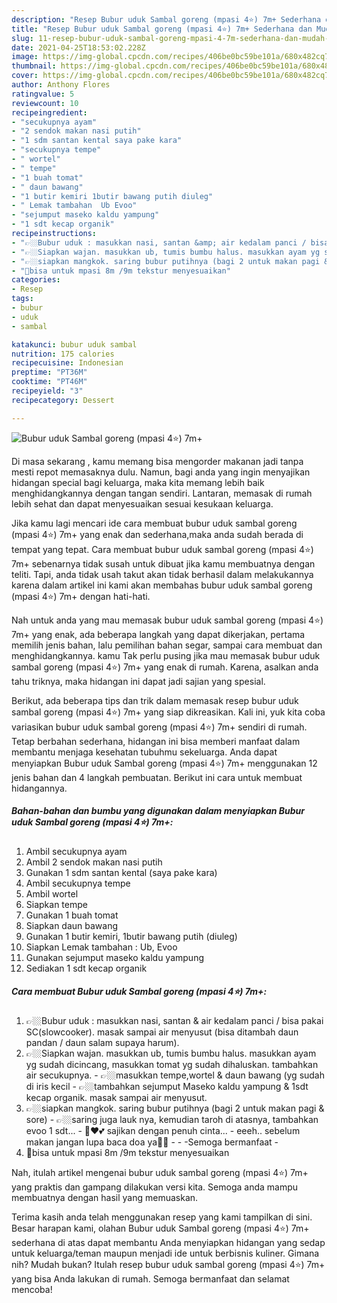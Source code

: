 ```yaml
---
description: "Resep Bubur uduk Sambal goreng (mpasi 4⭐) 7m+ Sederhana dan Mudah Dibuat"
title: "Resep Bubur uduk Sambal goreng (mpasi 4⭐) 7m+ Sederhana dan Mudah Dibuat"
slug: 11-resep-bubur-uduk-sambal-goreng-mpasi-4-7m-sederhana-dan-mudah-dibuat
date: 2021-04-25T18:53:02.228Z
image: https://img-global.cpcdn.com/recipes/406be0bc59be101a/680x482cq70/bubur-uduk-sambal-goreng-mpasi-4⭐-7m-foto-resep-utama.jpg
thumbnail: https://img-global.cpcdn.com/recipes/406be0bc59be101a/680x482cq70/bubur-uduk-sambal-goreng-mpasi-4⭐-7m-foto-resep-utama.jpg
cover: https://img-global.cpcdn.com/recipes/406be0bc59be101a/680x482cq70/bubur-uduk-sambal-goreng-mpasi-4⭐-7m-foto-resep-utama.jpg
author: Anthony Flores
ratingvalue: 5
reviewcount: 10
recipeingredient:
- "secukupnya ayam"
- "2 sendok makan nasi putih"
- "1 sdm santan kental saya pake kara"
- "secukupnya tempe"
- " wortel"
- " tempe"
- "1 buah tomat"
- " daun bawang"
- "1 butir kemiri 1butir bawang putih diuleg"
- " Lemak tambahan  Ub Evoo"
- "sejumput maseko kaldu yampung"
- "1 sdt kecap organik"
recipeinstructions:
- "👉🏼Bubur uduk : masukkan nasi, santan &amp; air kedalam panci / bisa pakai SC(slowcooker). masak sampai air menyusut (bisa ditambah daun pandan / daun salam supaya harum)."
- "👉🏼Siapkan wajan. masukkan ub, tumis bumbu halus. masukkan ayam yg sudah dicincang, masukkan tomat yg sudah dihaluskan. tambahkan air secukupnya.  👉🏼masukkan tempe,wortel &amp; daun bawang (yg sudah di iris kecil 👉🏼tambahkan sejumput Maseko kaldu yampung &amp; 1sdt kecap organik. masak sampai air menyusut."
- "👉🏼siapkan mangkok. saring bubur putihnya (bagi 2 untuk makan pagi &amp; sore) 👉🏼saring juga lauk nya, kemudian taroh di atasnya, tambahkan evoo 1 sdt... 🥣♥️💕 sajikan dengan penuh cinta...  eeeh.. sebelum makan jangan lupa baca doa ya🤲🏻   -Semoga bermanfaat -"
- "📝bisa untuk mpasi 8m /9m tekstur menyesuaikan"
categories:
- Resep
tags:
- bubur
- uduk
- sambal

katakunci: bubur uduk sambal 
nutrition: 175 calories
recipecuisine: Indonesian
preptime: "PT36M"
cooktime: "PT46M"
recipeyield: "3"
recipecategory: Dessert

---
```



![Bubur uduk Sambal goreng (mpasi 4⭐) 7m+](https://img-global.cpcdn.com/recipes/406be0bc59be101a/680x482cq70/bubur-uduk-sambal-goreng-mpasi-4⭐-7m-foto-resep-utama.jpg)

Di masa  sekarang , kamu memang bisa mengorder makanan jadi tanpa mesti repot memasaknya dulu. Namun, bagi anda yang ingin menyajikan hidangan special bagi keluarga, maka kita memang lebih baik menghidangkannya dengan tangan sendiri. Lantaran, memasak di rumah lebih sehat dan dapat menyesuaikan sesuai kesukaan keluarga.

Jika kamu lagi mencari ide cara membuat bubur uduk sambal goreng (mpasi 4⭐) 7m+ yang enak dan sederhana,maka anda sudah berada di tempat yang tepat. Cara membuat bubur uduk sambal goreng (mpasi 4⭐) 7m+  sebenarnya tidak susah untuk dibuat jika kamu membuatnya dengan teliti. Tapi, anda tidak usah takut akan tidak berhasil dalam melakukannya 
karena dalam artikel ini kami akan membahas bubur uduk sambal goreng (mpasi 4⭐) 7m+ dengan hati-hati.  



Nah untuk anda yang mau memasak bubur uduk sambal goreng (mpasi 4⭐) 7m+ yang enak, ada beberapa langkah yang dapat dikerjakan, pertama memilih jenis bahan, lalu pemilihan bahan segar, sampai cara membuat dan menghidangkannya. kamu Tak perlu pusing jika mau memasak bubur uduk sambal goreng (mpasi 4⭐) 7m+ yang enak di rumah. Karena, asalkan anda  tahu triknya, maka hidangan ini dapat jadi sajian yang spesial.

Berikut, ada beberapa tips dan trik dalam memasak resep bubur uduk sambal goreng (mpasi 4⭐) 7m+ yang siap dikreasikan. Kali ini, yuk kita coba variasikan bubur uduk sambal goreng (mpasi 4⭐) 7m+ sendiri di rumah. Tetap berbahan sederhana, hidangan ini bisa memberi manfaat dalam membantu menjaga kesehatan tubuhmu sekeluarga. Anda dapat menyiapkan Bubur uduk Sambal goreng (mpasi 4⭐) 7m+ menggunakan 12 jenis bahan dan 4 langkah pembuatan. Berikut ini cara untuk membuat hidangannya.

<!--inarticleads1-->

##### Bahan-bahan dan bumbu yang digunakan dalam menyiapkan Bubur uduk Sambal goreng (mpasi 4⭐) 7m+:

1. Ambil secukupnya ayam
1. Ambil 2 sendok makan nasi putih
1. Gunakan 1 sdm santan kental (saya pake kara)
1. Ambil secukupnya tempe
1. Ambil  wortel
1. Siapkan  tempe
1. Gunakan 1 buah tomat
1. Siapkan  daun bawang
1. Gunakan 1 butir kemiri, 1butir bawang putih (diuleg)
1. Siapkan  Lemak tambahan : Ub, Evoo
1. Gunakan sejumput maseko kaldu yampung
1. Sediakan 1 sdt kecap organik




<!--inarticleads2-->

##### Cara membuat Bubur uduk Sambal goreng (mpasi 4⭐) 7m+:

1. 👉🏼Bubur uduk : masukkan nasi, santan &amp; air kedalam panci / bisa pakai SC(slowcooker). masak sampai air menyusut (bisa ditambah daun pandan / daun salam supaya harum).
1. 👉🏼Siapkan wajan. masukkan ub, tumis bumbu halus. masukkan ayam yg sudah dicincang, masukkan tomat yg sudah dihaluskan. tambahkan air secukupnya.  - 👉🏼masukkan tempe,wortel &amp; daun bawang (yg sudah di iris kecil - 👉🏼tambahkan sejumput Maseko kaldu yampung &amp; 1sdt kecap organik. masak sampai air menyusut.
1. 👉🏼siapkan mangkok. saring bubur putihnya (bagi 2 untuk makan pagi &amp; sore) - 👉🏼saring juga lauk nya, kemudian taroh di atasnya, tambahkan evoo 1 sdt... - 🥣♥️💕 sajikan dengan penuh cinta...  - eeeh.. sebelum makan jangan lupa baca doa ya🤲🏻 -   - -Semoga bermanfaat -
1. 📝bisa untuk mpasi 8m /9m tekstur menyesuaikan




Nah, itulah artikel mengenai  bubur uduk sambal goreng (mpasi 4⭐) 7m+  yang praktis dan gampang dilakukan versi kita. Semoga anda mampu membuatnya dengan hasil yang memuaskan. 

Terima kasih anda telah menggunakan resep yang kami tampilkan di sini. Besar harapan kami, olahan  Bubur uduk Sambal goreng (mpasi 4⭐) 7m+ sederhana di atas dapat membantu Anda menyiapkan hidangan yang sedap untuk keluarga/teman maupun menjadi ide untuk berbisnis kuliner. Gimana nih? Mudah bukan? Itulah resep bubur uduk sambal goreng (mpasi 4⭐) 7m+ yang bisa Anda lakukan di rumah. Semoga bermanfaat dan selamat mencoba!

